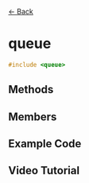 [<- Back](../README.md)

# queue

```cpp
#include <queue>
```

## Methods

## Members

## Example Code

## Video Tutorial